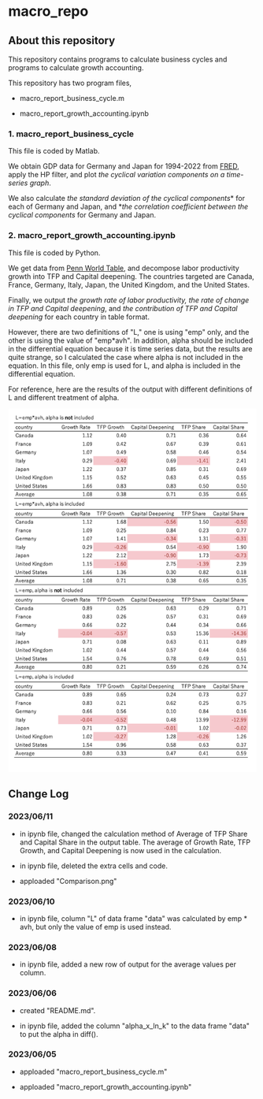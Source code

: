 # macro_repo

## About this repository
This repository contains programs to calculate business cycles and programs to calculate growth accounting.

This repository has two program files,

  - macro_report_business_cycle.m

  - macro_report_growth_accounting.ipynb

### 1. macro_report_business_cycle
This file is coded by Matlab.

We obtain GDP data for Germany and Japan for 1994-2022 from [FRED](https://fred.stlouisfed.org), apply the HP filter, and plot *the cyclical variation components on a time-series graph*.

We also calculate *the standard deviation of the cyclical components** for each of Germany and Japan, and **the correlation coefficient between the cyclical components* for Germany and Japan.


### 2. macro_report_growth_accounting.ipynb
This file is coded by Python.

We get data from [Penn World Table](https://www.rug.nl/ggdc/productivity/pwt/?lang=en), and decompose labor productivity growth into TFP and Capital deepening. The countries targeted are Canada, France, Germany, Italy, Japan, the United Kingdom, and the United States.

Finally, we output *the growth rate of labor productivity, the rate of change in TFP and Capital deepening*, and *the contribution of TFP and Capital deepening* for each country in table format.

However, there are two definitions of "L," one is using "emp" only, and the other is using the value of "emp*avh". In addition, alpha should be included in the differential equation because it is time series data, but the results are quite strange, so I calculated the case where alpha is not included in the equation.
In this file, only emp is used for L, and alpha is included in the differential equation.

For reference, here are the results of the output with different definitions of L and different treatment of alpha.

![Output results for different definitions of L and different treatment of alpha](https://github.com/wtrhamada/macro_repo/blob/610854ceb2dfa12058406b74eb0c16fc2534615a/Comparison.png)

## Change Log

### 2023/06/11
- in ipynb file, changed the calculation method of Average of TFP Share and Capital Share in the output table. The average of Growth Rate, TFP Growth, and Capital Deepening is now used in the calculation.

- in ipynb file, deleted the extra cells and code.

- apploaded "Comparison.png"

### 2023/06/10
- in ipynb file, column "L" of data frame "data" was calculated by emp * avh, but only the value of emp is used instead.

### 2023/06/08
- in ipynb file, added a new row of output for the average values per column.

### 2023/06/06
- created "README.md".

- in ipynb file, added the column "alpha_x_ln_k" to the data frame "data" to put the alpha in diff().

### 2023/06/05
- apploaded "macro_report_business_cycle.m"

- apploaded "macro_report_growth_accounting.ipynb"
